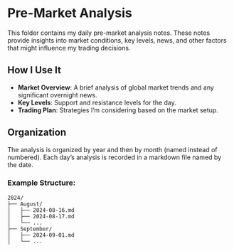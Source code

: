 # Pre-Market Analysis

This folder contains my daily pre-market analysis notes. These notes provide insights into market conditions, key levels, news, and other factors that might influence my trading decisions.

## How I Use It

- **Market Overview**: A brief analysis of global market trends and any significant overnight news.
- **Key Levels**: Support and resistance levels for the day.
- **Trading Plan**: Strategies I’m considering based on the market setup.

## Organization

The analysis is organized by year and then by month (named instead of numbered). Each day’s analysis is recorded in a markdown file named by the date.

### Example Structure:
```plaintext
2024/
├── August/
│   ├── 2024-08-16.md
│   ├── 2024-08-17.md
│   └── ...
├── September/
│   ├── 2024-09-01.md
│   └── ...
